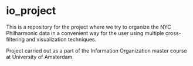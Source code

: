# io_project

This is a repository for the project where we try to organize the NYC
Philharmonic data in a convenient way for the user using multiple cross-filtering
and visualization techniques.

Project carried out as a part of the Information Organization master course at University of Amsterdam.